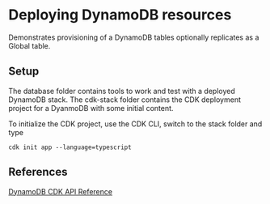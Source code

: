 # Deploying DynamoDB resources

Demonstrates provisioning of a DynamoDB tables optionally replicates as a Global table.

## Setup

The database folder contains tools to work and test with a deployed DynamoDB stack.
The cdk-stack folder contains the CDK deployment project for a DyanmoDB with some initial content.

To initialize the CDK project, use the CDK CLI, switch to the stack folder and type

```
cdk init app --language=typescript
```

## References

[DynamoDB CDK API Reference](https://docs.aws.amazon.com/cdk/api/latest/typescript/api/aws-dynamodb.html)

